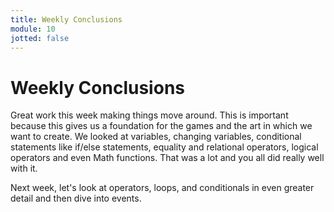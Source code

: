 ```yaml
---
title: Weekly Conclusions
module: 10
jotted: false
---
```


# Weekly Conclusions

Great work this week making things move around. This is important because this gives us a foundation for the games and the art in which we want to create.  We looked at variables, changing variables, conditional statements like if/else statements, equality and relational operators, logical operators and even Math functions.  That was a lot and you all did really well with it.

Next week, let's look at operators, loops, and conditionals in even greater detail and then dive into events.   